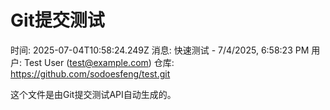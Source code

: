 # Git提交测试
        
时间: 2025-07-04T10:58:24.249Z
消息: 快速测试 - 7/4/2025, 6:58:23 PM
用户: Test User (test@example.com)
仓库: https://github.com/sodoesfeng/test.git

这个文件是由Git提交测试API自动生成的。
